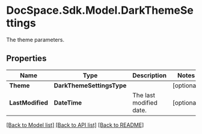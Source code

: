 # DocSpace.Sdk.Model.DarkThemeSettings
The theme parameters.

## Properties

Name | Type | Description | Notes
------------ | ------------- | ------------- | -------------
**Theme** | **DarkThemeSettingsType** |  | [optional] 
**LastModified** | **DateTime** | The last modified date. | [optional] 

[[Back to Model list]](../README.md#documentation-for-models) [[Back to API list]](../README.md#documentation-for-api-endpoints) [[Back to README]](../README.md)

